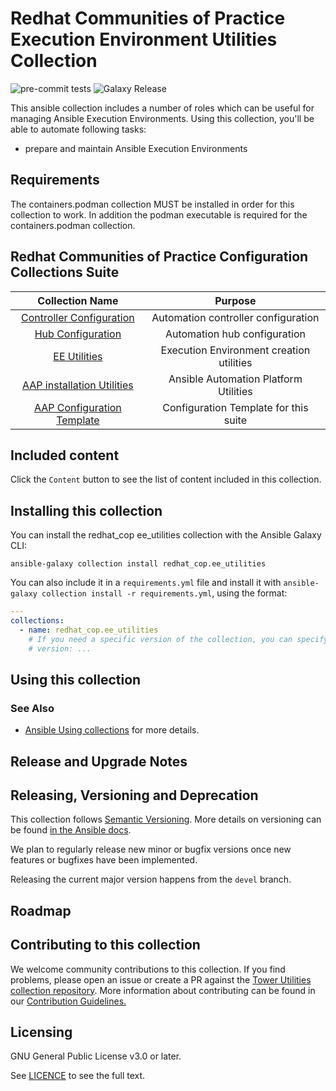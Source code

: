 # Redhat Communities of Practice Execution Environment Utilities Collection

![pre-commit tests](https://github.com/redhat-cop/ee_utilities/actions/workflows/pre-commit.yml/badge.svg)
![Galaxy Release](https://github.com/redhat-cop/ee_utilities/workflows/galaxy-release/badge.svg)
<!-- Further CI badges go here as above -->

This ansible collection includes a number of roles which can be useful for managing Ansible Execution Environments. Using this collection, you'll be able to automate following tasks:

* prepare and maintain Ansible Execution Environments

## Requirements

The containers.podman collection MUST be installed in order for this collection to work.
In addition the podman executable is required for the containers.podman collection.

## Redhat Communities of Practice Configuration Collections Suite

|Collection Name|Purpose|
|:---:|:---:|
|[Controller Configuration](https://galaxy.ansible.com/redhat_cop/controller_configuration)|Automation controller configuration|
|[Hub Configuration](https://galaxy.ansible.com/redhat_cop/ah_configuration)|Automation hub configuration|
|[EE Utilities](https://galaxy.ansible.com/redhat_cop/ee_utilities)|Execution Environment creation utilities|
|[AAP installation Utilities](https://galaxy.ansible.com/redhat_cop/aap_utilities)|Ansible Automation Platform Utilities|
|[AAP Configuration Template](https://github.com/redhat-cop/aap_configuration_template)|Configuration Template for this suite|

## Included content

Click the `Content` button to see the list of content included in this collection.

## Installing this collection

You can install the redhat_cop ee_utilities collection with the Ansible Galaxy CLI:

    ansible-galaxy collection install redhat_cop.ee_utilities

You can also include it in a `requirements.yml` file and install it with `ansible-galaxy collection install -r requirements.yml`, using the format:

<!-- markdownlint-disable MD046 -->
```yaml
---
collections:
  - name: redhat_cop.ee_utilities
    # If you need a specific version of the collection, you can specify like this:
    # version: ...
```

## Using this collection

### See Also

* [Ansible Using collections](https://docs.ansible.com/ansible/latest/user_guide/collections_using.html) for more details.

## Release and Upgrade Notes

## Releasing, Versioning and Deprecation

This collection follows [Semantic Versioning](https://semver.org/). More details on versioning can be found [in the Ansible docs](https://docs.ansible.com/ansible/latest/dev_guide/developing_collections.html#collection-versions).

We plan to regularly release new minor or bugfix versions once new features or bugfixes have been implemented.

Releasing the current major version happens from the `devel` branch.

## Roadmap

## Contributing to this collection

We welcome community contributions to this collection. If you find problems, please open an issue or create a PR against the [Tower Utilities collection repository](https://github.com/redhat-cop/ee_utilities).
More information about contributing can be found in our [Contribution Guidelines.](https://github.com/redhat-cop/ee_utilities/blob/devel/.github/CONTRIBUTING.md)

## Licensing

GNU General Public License v3.0 or later.

See [LICENCE](https://www.gnu.org/licenses/gpl-3.0.txt) to see the full text.

